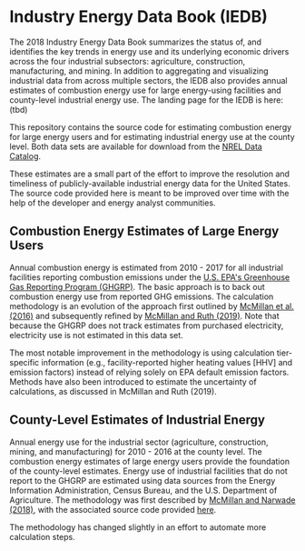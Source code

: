 # Industry Energy Data Book (IEDB)
The 2018 Industry Energy Data Book summarizes the status of, and
identifies the key trends in energy use and its underlying economic drivers
across the four industrial subsectors: agriculture, construction, manufacturing,
and mining. In addition to aggregating and visualizing industrial data from
across multiple sectors, the IEDB also provides annual estimates of
combustion energy use for large energy-using facilities and county-level
industrial energy use. The landing page for the IEDB is here: (tbd)

This repository contains the source code for estimating combustion energy
for large energy users and for estimating industrial energy use at the county
level. Both data sets are available for download from the
[NREL Data Catalog](https://dx.doi.org/10.7799/1575074).

These estimates are a small part of the effort to improve the resolution and
timeliness of publicly-available industrial energy data for the United States.
The source code provided here is meant to be improved over time with the help
of the developer and energy analyst communities.   

## Combustion Energy Estimates of Large Energy Users
Annual combustion energy is estimated from 2010 - 2017 for all industrial
facilities reporting combustion emissions under the [U.S. EPA's Greenhouse Gas Reporting Program (GHGRP)](https://www.epa.gov/ghgreporting). The basic approach
is to back out combustion energy use from reported GHG emissions. The calculation
methodology is an evolution of the approach first outlined by
[McMillan et al. (2016)](https://doi.org/10.2172/1335587) and
subsequently refined by [McMillan and Ruth (2019)](https://doi.org/10.1016/j.apenergy.2019.01.077).
Note that because the GHGRP does not track estimates from purchased electricity,
electricity use is not estimated in this data set.

The most notable improvement in the methodology is using calculation
tier-specific information (e.g., facility-reported higher heating values [HHV]
and emission factors) instead of relying solely on EPA default emission factors.
Methods have also been introduced to estimate the uncertainty of calculations,
as discussed in McMillan and Ruth (2019).

## County-Level Estimates of Industrial Energy
Annual energy use for the industrial sector (agriculture, construction, mining,
and manufacturing) for 2010 - 2016 at the county level. The combustion energy
estimates of large energy users provide the foundation of the county-level
estimates. Energy use of industrial facilities that do not report to the GHGRP
are estimated using data sources from the Energy Information Administration,
Census Bureau, and the U.S. Department of Agriculture. The methodology was first
described by [McMillan and Narwade (2018)](https://doi.org/10.2172/1484348),
with the associated source code provided [here](https//github.com/NREL/Industry-Energy-Tool/).

The methodology has changed slightly in an effort to automate more calculation
steps.
